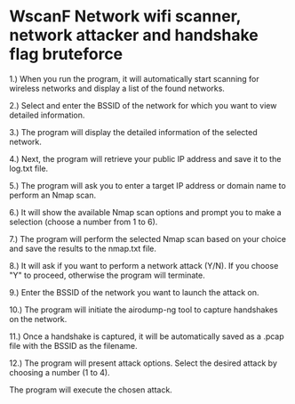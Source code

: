 # WscanF Network wifi scanner, network attacker and handshake flag bruteforce

1.) When you run the program, it will automatically start scanning for wireless networks and display a list of the found networks.

2.) Select and enter the BSSID of the network for which you want to view detailed information.

3.) The program will display the detailed information of the selected network.

4.) Next, the program will retrieve your public IP address and save it to the log.txt file.

5.) The program will ask you to enter a target IP address or domain name to perform an Nmap scan.

6.) It will show the available Nmap scan options and prompt you to make a selection (choose a number from 1 to 6).

7.) The program will perform the selected Nmap scan based on your choice and save the results to the nmap.txt file.

8.) It will ask if you want to perform a network attack (Y/N). If you choose "Y" to proceed, otherwise the program will terminate.

9.) Enter the BSSID of the network you want to launch the attack on.

10.) The program will initiate the airodump-ng tool to capture handshakes on the network.

11.) Once a handshake is captured, it will be automatically saved as a .pcap file with the BSSID as the filename.

12.) The program will present attack options. Select the desired attack by choosing a number (1 to 4).

The program will execute the chosen attack.
